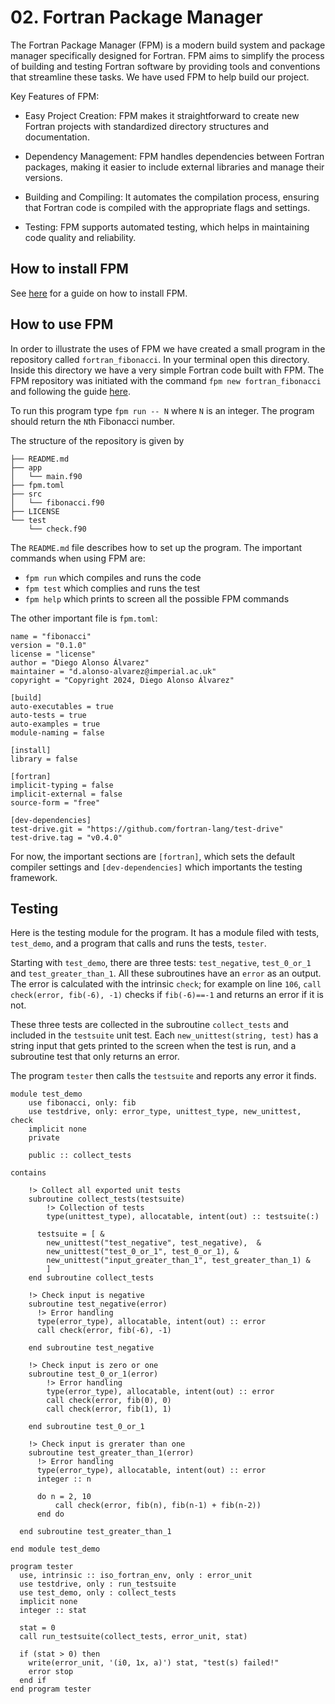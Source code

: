 # 02. Fortran Package Manager

The Fortran Package Manager (FPM) is a modern build system and package manager specifically designed for Fortran. 
FPM aims to simplify the process of building and testing Fortran software by providing tools and conventions that streamline these tasks.
We have used FPM to help build our project.

Key Features of FPM:
  - Easy Project Creation: FPM makes it straightforward to create new Fortran projects with standardized directory structures and documentation.

  - Dependency Management: FPM handles dependencies between Fortran packages, making it easier to include external libraries and manage their versions.

  - Building and Compiling: It automates the compilation process, ensuring that Fortran code is compiled with the appropriate flags and settings.

  - Testing: FPM supports automated testing, which helps in maintaining code quality and reliability.


## How to install FPM

See [here](https://fpm.fortran-lang.org/install/index.html) for a guide on how to install FPM. 

## How to use FPM

In order to illustrate the uses of FPM we have created a small program in the repository called `fortran_fibonacci`. In your terminal open this directory. Inside this directory we have a very simple Fortran code built with FPM. The FPM repository was initiated with the command `fpm new fortran_fibonacci` and following the guide [here](https://fpm.fortran-lang.org/tutorial/hello-fpm.html). 

To run this program type `fpm run -- N` where `N` is an integer. The program should return the `N`th Fibonacci number.

The structure of the repository is given by
```
├── README.md
├── app
│   └── main.f90
├── fpm.toml
├── src
│   └── fibonacci.f90
├── LICENSE
└── test
    └── check.f90
```
The `README.md` file describes how to set up the program.
The important commands when using FPM are: 
  - `fpm run` which compiles and runs the code
  - `fpm test` which complies and runs the test
  - `fpm help` which prints to screen all the possible FPM commands

The other important file is `fpm.toml`:
```
name = "fibonacci"
version = "0.1.0"
license = "license"
author = "Diego Alonso Álvarez"
maintainer = "d.alonso-alvarez@imperial.ac.uk"
copyright = "Copyright 2024, Diego Alonso Álvarez"

[build]
auto-executables = true
auto-tests = true
auto-examples = true
module-naming = false

[install]
library = false

[fortran]
implicit-typing = false
implicit-external = false
source-form = "free"

[dev-dependencies]
test-drive.git = "https://github.com/fortran-lang/test-drive"
test-drive.tag = "v0.4.0"
```

For now, the important sections are `[fortran]`, which sets the default compiler settings and `[dev-dependencies]` which importants the testing framework.


## Testing

Here is the testing module for the program. It has a module filed with tests, `test_demo`, and a program that calls and runs the tests, `tester`.

Starting with `test_demo`, there are three tests: `test_negative`, `test_0_or_1` and `test_greater_than_1`. All these subroutines have an `error` as an output. The error is calculated with the intrinsic `check`; for example on line `106`, `call check(error, fib(-6), -1)` checks if `fib(-6)==-1` and returns an error if it is not.

These three tests are collected in the subroutine `collect_tests` and included in the `testsuite` unit test. Each `new_unittest(string, test)` has a string input that gets printed to the screen when the test is run, and a subroutine test that only returns an error. 

The program `tester` then calls the `testsuite` and reports any error it finds. 


```
module test_demo
    use fibonacci, only: fib
    use testdrive, only: error_type, unittest_type, new_unittest, check
    implicit none
    private

    public :: collect_tests

contains

    !> Collect all exported unit tests
    subroutine collect_tests(testsuite)
        !> Collection of tests
        type(unittest_type), allocatable, intent(out) :: testsuite(:)

      testsuite = [ &
        new_unittest("test_negative", test_negative),  &
        new_unittest("test_0_or_1", test_0_or_1), &
        new_unittest("input_greater_than_1", test_greater_than_1) &
        ]
    end subroutine collect_tests

    !> Check input is negative
    subroutine test_negative(error)
      !> Error handling
      type(error_type), allocatable, intent(out) :: error
      call check(error, fib(-6), -1)

    end subroutine test_negative

    !> Check input is zero or one
    subroutine test_0_or_1(error)
        !> Error handling
        type(error_type), allocatable, intent(out) :: error
        call check(error, fib(0), 0)
        call check(error, fib(1), 1)

    end subroutine test_0_or_1

    !> Check input is grerater than one
    subroutine test_greater_than_1(error)
      !> Error handling
      type(error_type), allocatable, intent(out) :: error
      integer :: n

      do n = 2, 10
          call check(error, fib(n), fib(n-1) + fib(n-2))
      end do

  end subroutine test_greater_than_1

end module test_demo

program tester
  use, intrinsic :: iso_fortran_env, only : error_unit
  use testdrive, only : run_testsuite
  use test_demo, only : collect_tests
  implicit none
  integer :: stat

  stat = 0
  call run_testsuite(collect_tests, error_unit, stat)

  if (stat > 0) then
    write(error_unit, '(i0, 1x, a)') stat, "test(s) failed!"
    error stop
  end if
end program tester
```







